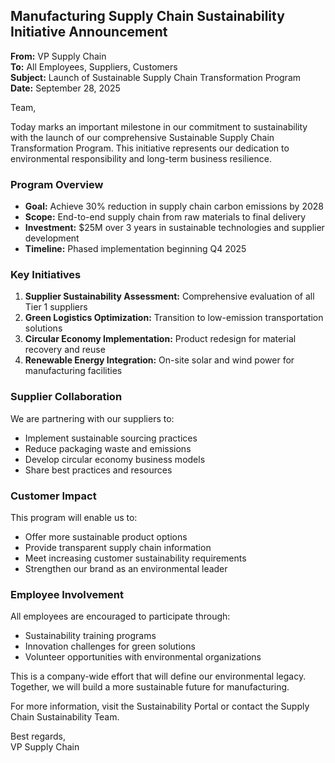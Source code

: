 ## Manufacturing Supply Chain Sustainability Initiative Announcement

**From:** VP Supply Chain  
**To:** All Employees, Suppliers, Customers  
**Subject:** Launch of Sustainable Supply Chain Transformation Program  
**Date:** September 28, 2025  

Team,

Today marks an important milestone in our commitment to sustainability with the launch of our comprehensive Sustainable Supply Chain Transformation Program. This initiative represents our dedication to environmental responsibility and long-term business resilience.

### Program Overview
- **Goal:** Achieve 30% reduction in supply chain carbon emissions by 2028
- **Scope:** End-to-end supply chain from raw materials to final delivery
- **Investment:** $25M over 3 years in sustainable technologies and supplier development
- **Timeline:** Phased implementation beginning Q4 2025

### Key Initiatives
1. **Supplier Sustainability Assessment:** Comprehensive evaluation of all Tier 1 suppliers
2. **Green Logistics Optimization:** Transition to low-emission transportation solutions
3. **Circular Economy Implementation:** Product redesign for material recovery and reuse
4. **Renewable Energy Integration:** On-site solar and wind power for manufacturing facilities

### Supplier Collaboration
We are partnering with our suppliers to:
- Implement sustainable sourcing practices
- Reduce packaging waste and emissions
- Develop circular economy business models
- Share best practices and resources

### Customer Impact
This program will enable us to:
- Offer more sustainable product options
- Provide transparent supply chain information
- Meet increasing customer sustainability requirements
- Strengthen our brand as an environmental leader

### Employee Involvement
All employees are encouraged to participate through:
- Sustainability training programs
- Innovation challenges for green solutions
- Volunteer opportunities with environmental organizations

This is a company-wide effort that will define our environmental legacy. Together, we will build a more sustainable future for manufacturing.

For more information, visit the Sustainability Portal or contact the Supply Chain Sustainability Team.

Best regards,  
VP Supply Chain